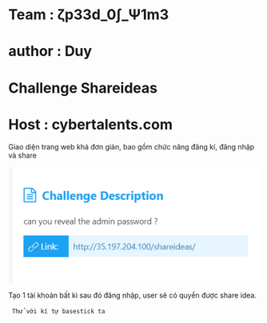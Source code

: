 # Team : ζp33d_0∫_Ψ1m3
# author : Duy
# Challenge Shareideas
# Host : cybertalents.com

Giao diện trang web khá đơn giản, bao gồm chức năng đăng kí, đăng nhập và share 

![des](des.png)

Tạo 1 tài khoản bất kì sau đó đăng nhập, user sẽ có quyền được share idea.

` Thử với kí tự basestick ta`
